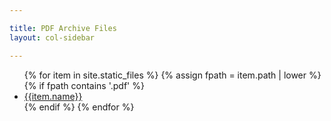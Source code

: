 ```yaml
---

title: PDF Archive Files
layout: col-sidebar

---
```


<ul>
{% for item in site.static_files %}
{% assign fpath = item.path | lower %}
{% if fpath contains '.pdf' %}
<li><a href='{{item.url}}'>{{item.name}}</a></li>
{% endif %}
{% endfor %}
</ul>
